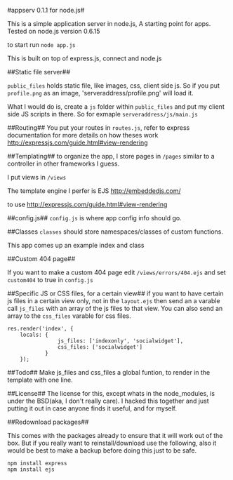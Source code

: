#appserv 0.1.1 for node.js#

This is a simple application server in node.js, A starting point for apps. Tested on node.js version 0.6.15

to start run `node app.js`

This is built on top of express.js, connect and node.js

##Static file server##

`public_files` holds static file, like images, css, client side js. So if you put `profile.png` as an image, 'serveraddress/profile.png' will load it.

What I would do is, create a `js` folder within `public_files` and put my client side JS scripts in there. So for exmaple `serveraddress/js/main.js`

##Routing##
You put your routes in `routes.js`, refer to express documentation for more details on how theses work http://expressjs.com/guide.html#view-rendering

##Templating##
to organize the app, I store pages in `/pages` similar to a controller in other frameworks I guess.

I put views in `/views`

The template engine I perfer is EJS http://embeddedjs.com/

to use http://expressjs.com/guide.html#view-rendering

##config.js##
`config.js` is where app config info should go.

##Classes
`classes` should store namespaces/classes of custom functions.

This app comes up an example index and class

##Custom 404 page##

If you want to make a custom 404 page edit `/views/errors/404.ejs` and set `custom404` to true in `config.js`

##Specific JS or CSS files, for a certain view##
if you want to have certain js files in a certain view only, not in the `layout.ejs` then send an a varable call `js_files` with an array of the js files to that view. You can also send an array to the `css_files` varable for css files.


	res.render('index', {
		locals: {
					js_files: ['indexonly', 'socialwidget'],
					css_files: ['socialwidget']
				}
		});
		
##Todo##
Make js_files and css_files a global funtion, to render in the template with one line.

##License##
The license for this, except whats in the node_modules, is under the BSD(aka, I don't really care). I hacked this together and just putting it out in case anyone finds it useful, and for myself.

##Redownload packages##

This comes with the packages already to ensure that it will work out of the box. But if you really want to reinstall/download use the following, also it would be best to make a backup before doing this just to be safe.

	npm install express
	npm install ejs
